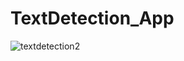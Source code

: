 # TextDetection_App
![textdetection2](https://user-images.githubusercontent.com/64456559/115354609-586cc380-a1a9-11eb-9390-26d783dd142a.jpg)
